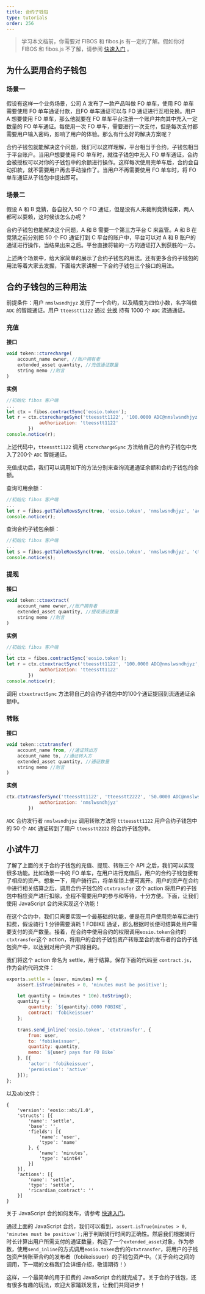 ```yaml
---
title: 合约子钱包
type: tutorials
order: 256
---
```


> 学习本文档前，你需要对 FIBOS 和 fibos.js 有一定的了解。假如你对 FIBOS 和 fibos.js 不了解，请参阅 [快速入门](../start/start.html) 。

## 为什么要用合约子钱包

### 场景一

假设有这样一个业务场景，公司 A 发布了一款产品叫做 FO 单车，使用 FO 单车需要使用 FO 单车通证付款，且FO 单车通证可以与 FO 通证进行互相兑换。用户 A 想要使用 FO 单车，那么他就要在 FO 单车平台注册一个账户并向其中充入一定数量的 FO 单车通证。每使用一次 FO 单车，需要进行一次支付，但是每次支付都需要用户输入密码，影响了用户的体验。那么有什么好的解决方案呢？

合约子钱包就能解决这个问题，我们可以这样理解，平台相当于合约，子钱包相当于平台账户。当用户想要使用 FO 单车时，就往子钱包中充入 FO 单车通证，合约会被授权可以对你的子钱包中的余额进行操作。这样每次使用完单车后，合约会自动扣款，就不需要用户再去手动操作了。当用户不再需要使用 FO 单车时，将 FO 单车通证从子钱包中提出即可。

### 场景二

假设 A 和 B 竞猜，各自投入 50 个 FO 通证，但是没有人来裁判竞猜结果，两人都可以耍赖，这时候该怎么办呢？

合约子钱包也能解决这个问题，A 和 B 需要一个第三方平台 C 来监管。A 和 B 在竞猜之前分别把 50 个 FO 通证打到 C 平台的账户中，平台可以对 A 和 B 账户的通证进行操作，当结果出来之后。平台直接将输的一方的通证打入到获胜的一方。

上述两个场景中，给大家简单的展示了合约子钱包的用法。还有更多合约子钱包的用法等着大家去发掘，下面给大家讲解一下合约子钱包三个接口的用法。

## 合约子钱包的三种用法

前提条件：用户 `nmslwsndhjyz` 发行了一个合约，以及精度为四位小数，名字叫做 `ADC` 的智能通证。用户 `tteesstt1122` 通过 [兑换](./howtoexchangetokeninfibos.html) 持有 1000  个 `ADC` 流通通证。

### 充值

**接口**

```js
void token::ctxrecharge(
    account_name owner, //账户拥有者
    extended_asset quantity, //充值通证数量
    string memo //附言
)
```

**实例**

```js
//初始化 fibos 客户端
...
let ctx = fibos.contractSync('eosio.token');
let r = ctx.ctxrechargeSync('tteesstt1122', '100.0000 ADC@nmslwsndhjyz', 'ctxrecharge', {
			authorization: 'tteesstt1122'
		})
console.notice(r);
```

上述代码中，`tteesstt1122` 调用 `ctxrechargeSync` 方法给自己的合约子钱包中充入了200个 `ADC` 智能通证。

充值成功后，我们可以调用如下的方法分别来查询流通通证余额和合约子钱包的余额。

查询可用余额：

```js
//初始化 fibos 客户端
...
let r = fibos.getTableRowsSync(true, 'eosio.token', 'nmslwsndhjyz', 'accounts')
console.notice(r);
```

查询合约子钱包余额：

```js
//初始化 fibos 客户端
...
let s = fibos.getTableRowsSync(true, 'eosio.token', 'nmslwsndhjyz', 'ctxaccounts')
console.notice(s);
```

### 提现

**接口**

```js
void token::ctxextract(
    account_name owner,//账户拥有者
    extended_asset quantity, //提现通证数量
    string memo //附言
)
```

**实例**

```js
//初始化 fibos 客户端
...
let ctx = fibos.contractSync('eosio.token');
let r = ctx.ctxextractSync('tteesstt1122', '100.0000 ADC@nmslwsndhjyz', 'ctxextract', {
			authorization: 'tteesstt1122'
		})
console.notice(r);
```

调用 `ctxextractSync` 方法将自己的合约子钱包中的100个通证提回到流通通证余额中。

### 转账

**接口**

```javascript
void token::ctxtransfer(
	account_name from, //通证转出方
	account_name to, //通证转入方
	extended_asset quantity, //通证数量
	string memo //附言
)
```

**实例**

```js
ctx.ctxtransferSync('tteesstt1122', 'tteesstt2222', '50.0000 ADC@nmslwsndhjyz', 'ctxtransfer', {
			authorization: 'nmslwsndhjyz'
		})
```

`ADC` 合约发行者 `nmslwsndhjyz` 调用转账方法将 `ttteesstt1122` 用户合约子钱包中的 50 个 `ADC` 通证转到了用户 `tteesstt2222` 的合约子钱包中。

## 小试牛刀

了解了上面的关于合约子钱包的充值、提现、转账三个 API 之后，我们可以实现很多功能。比如场景一中的 FO 单车，在用户进行充值后，用户的合约子钱包便有了相应的资产。想象一下，用户骑行后，将单车锁上便可离开。用户的资产在合约中进行相关结算之后，调用合约子钱包的 `ctxtransfer` 这个 action 将用户的子钱包中相应资产进行扣除，全程不需要用户的参与和等待，十分方便。下面，让我们使用 JavaScript 合约来实现这个功能！

在这个合约中，我们只需要实现一个最基础的功能，便是在用户使用完单车后进行扣费，假设骑行 1 分钟需要消耗 1 FOBIKE 通证，那么根据时长便可结算处用户需要支付的资产数量。接着，在合约中使用合约的权限调用`eosio.token`合约的`ctxtransfer`这个 action，将用户的合约子钱包资产转账至合约发布者的合约子钱包资产中，以达到对用户资产扣除目的。

我们将这个 action 命名为 settle，用于结算。保存下面的代码至  `contract.js`，作为合约代码文件：

```js
exports.settle = (user, minutes) => {
    assert.isTrue(minutes > 0, 'minutes must be positive');

    let quantity = (minutes * 10n).toString();
    quantity = {
        quantity: `${quantity}.0000 FOBIKE`,
        contract: 'fobikeissuer'
    };
    
    trans.send_inline('eosio.token', 'ctxtransfer', {
        from: user,
        to: 'fobikeissuer',
        quantity: quantity,
        memo: `${user} pays for FO Bike`
    }, [{
        'actor': 'fobikeissuer',
        'permission': 'active'
    }]);
};
```

以及abi文件：

```
{
    'version': 'eosio::abi/1.0',
    'structs': [{
        'name': 'settle',
        'base': '',
        'fields': [{
            'name': 'user',
            'type': 'name'
        }, {
            'name': 'minutes',
            'type': 'uint64'
        }]
    }],
    'actions': [{
        'name': 'settle',
        'type': 'settle',
        'ricardian_contract': ''
    }]
}
```

关于 JavaScript 合约如何发布，请参考 [快速入门](../start/start.html)。

通过上面的 JavaScript 合约，我们可以看到，`assert.isTrue(minutes > 0, 'minutes must be positive');`用于判断骑行时间的正确性。然后我们根据骑行时长计算出用户所需支付的通证数量，构造了一个`extended_asset`对象，作为参数，使用`send_inline`的方式调用`eosio.token`合约的`ctxtransfer`，将用户的子钱包资产转账至合约的发布者（fobikeissuer）的子钱包资产中。（关于合约之间的调用，下一期的文档我们会详细介绍，敬请期待！）

这样，一个最简单的用于扣费的 JavaScript 合约就完成了。关于合约子钱包，还有很多有趣的玩法，欢迎大家踊跃发言，让我们共同进步！